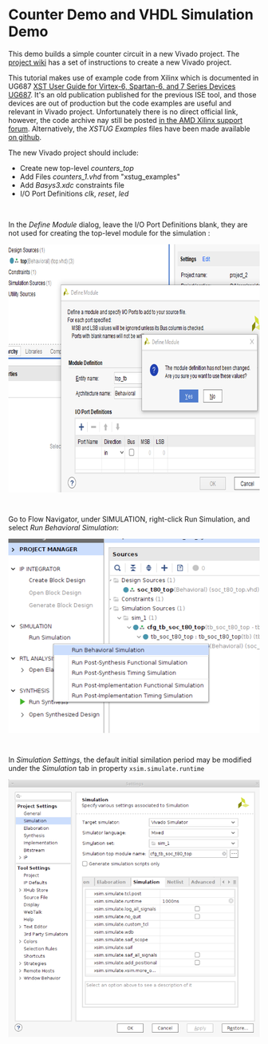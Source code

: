 # Counter Demo and VHDL Simulation Demo

This demo builds a simple counter circuit in a new Vivado project. The [project wiki](https://github.com/red-bote/VHDL_Demos/wiki) has a set of instructions to create a new Vivado project. 

This tutorial makes use of example code from Xilinx which is documented in UG687 [XST User Guide for Virtex-6, Spartan-6, and 7 Series Devices UG687](https://docs.xilinx.com/v/u/en-US/xst_v6s6). It's an old publication published for the previous ISE tool, and those devices are out of production but the code examples are useful and relevant in Vivado project. Unfortunately there is no direct official link, however, the code archive nay still be posted [in the AMD Xilinx support forum](https://support.xilinx.com/s/question/0D52E00006hpNo9SAE/xstugexamples-disappeared?language=en_US). Alternatively, the *XSTUG Examples* files have been made available [on github](https://github.com/thomasrussellmurphy/xilinx_xstug_examples).


The new Vivado project should include:

- Create new top-level *counters_top*
- Add Files *counters_1.vhd* from "xstug_examples"
- Add _Basys3.xdc_ constraints file
- I/O Port Definitions _clk_, _reset_, _led_

&nbsp;

In the _Define Module_ dialog, leave the I/O Port Definitions blank, they are not used for creating the top-level module for the simulation :

<img align="center" width="726" height="497" src="images/AnsxPV.png">


&nbsp;

Go to Flow Navigator, under SIMULATION, right-click Run Simulation, and select *Run Behavioral Simulation*: 

<img align="center" src="images/eblflb.png">


&nbsp;

In *Simulation Settings*, the default initial similation period may be modified under the *Simulation* tab in property `xsim.simulate.runtime`

<!--- ![myimg](images/bXXZdH.png){: height="720px" width="737px" align="center"} --->

<img align="center" src="images/bXXZdH.png">


&nbsp;

